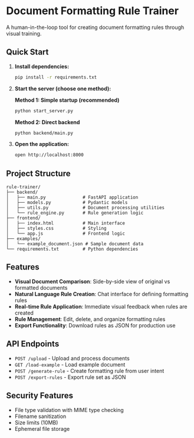 # Document Formatting Rule Trainer

A human-in-the-loop tool for creating document formatting rules through visual training.

## Quick Start

1. **Install dependencies:**
   ```bash
   pip install -r requirements.txt
   ```

2. **Start the server (choose one method):**
   
   **Method 1: Simple startup (recommended)**
   ```bash
   python start_server.py
   ```
   
   **Method 2: Direct backend**
   ```bash
   python backend/main.py
   ```

3. **Open the application:**
   ```bash
   open http://localhost:8000
   ```

## Project Structure

```
rule-trainer/
├── backend/
│   ├── main.py              # FastAPI application
│   ├── models.py            # Pydantic models
│   ├── utils.py             # Document processing utilities
│   └── rule_engine.py       # Rule generation logic
├── frontend/
│   ├── index.html           # Main interface
│   ├── styles.css           # Styling
│   └── app.js               # Frontend logic
├── examples/
│   └── example_document.json # Sample document data
└── requirements.txt         # Python dependencies
```

## Features

- **Visual Document Comparison**: Side-by-side view of original vs formatted documents
- **Natural Language Rule Creation**: Chat interface for defining formatting rules
- **Real-time Rule Application**: Immediate visual feedback when rules are created
- **Rule Management**: Edit, delete, and organize formatting rules
- **Export Functionality**: Download rules as JSON for production use

## API Endpoints

- `POST /upload` - Upload and process documents
- `GET /load-example` - Load example document
- `POST /generate-rule` - Create formatting rule from user intent
- `POST /export-rules` - Export rule set as JSON

## Security Features

- File type validation with MIME type checking
- Filename sanitization
- Size limits (10MB)
- Ephemeral file storage